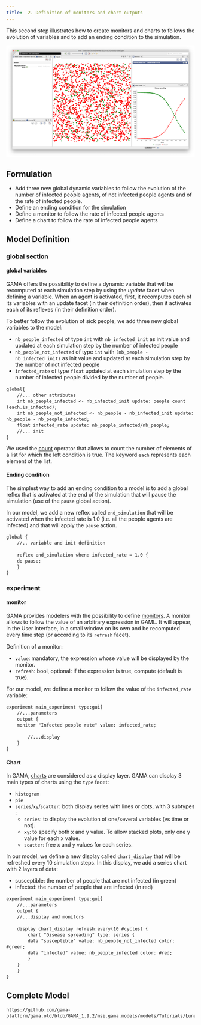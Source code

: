 ```yaml
---
title:  2. Definition of monitors and chart outputs
---
```


This second step illustrates how to create monitors and charts to follows the evolution of variables and to add an ending condition to the simulation.


![Result of the Luneray Flu model 2.](/resources/images/tutorials/luneray2.png)


## Formulation

* Add three new global dynamic variables to follow the evolution of the number of infected people agents, of not infected people agents and of the rate of infected people.
* Define an ending condition for the simulation
* Define a monitor to follow the rate of infected people agents
* Define a chart to follow the rate of infected people agents



## Model Definition


### global section

#### global variables

GAMA offers the possibility to define a dynamic variable that will be recomputed at each simulation step by using the _update_ facet when defining a variable. When an agent is activated, first, it recomputes each of its variables with an update facet (in their definition order), then it activates each of its reflexes (in their definition order).

To better follow the evolution of sick people, we add three new global variables to the model:

* `nb_people_infected` of type `int` with `nb_infected_init` as init value and updated at each simulation step by the number of infected people
* `nb_people_not_infected` of type `int` with `(nb_people - nb_infected_init)` as init value and updated at each simulation step by the number of not infected people
* `infected_rate` of type `float` updated at each simulation step by the number of infected people divided by the number of people.

```
global{
    //... other attributes
    int nb_people_infected <- nb_infected_init update: people count (each.is_infected);
    int nb_people_not_infected <- nb_people - nb_infected_init update: nb_people - nb_people_infected;
    float infected_rate update: nb_people_infected/nb_people;
    //... init
}
```

We used the [count](OperatorsBC#count) operator that allows to count the number of elements of a list for which the left condition is true. The keyword `each` represents each element of the list.

#### Ending condition

The simplest way to add an ending condition to a model is to add a global reflex that is activated at the end of the simulation that will pause the simulation (use of the `pause` global action).

In our model, we add a new reflex called `end_simulation` that will be activated when the infected rate is 1.0 (i.e. all the people agents are infected) and that will apply the `pause` action. 
```
global {
    //.. variable and init definition
	
    reflex end_simulation when: infected_rate = 1.0 {
	do pause;
    }
} 
```

### experiment

#### monitor
GAMA provides modelers with the possibility to define [monitors](DefiningMonitorsAndInspectors#monitors). A monitor allows to follow the value of an arbitrary expression in GAML. It will appear, in the User Interface, in a small window on its own and be recomputed every time step (or according to its `refresh` facet). 

Definition of a monitor:

* `value`: mandatory, the expression whose value will be displayed by the monitor.
* `refresh`: bool, optional: if the expression is true, compute (default is true).

For our model, we define a monitor to follow the value of the `infected_rate` variable:
```
experiment main_experiment type:gui{
    //...parameters
    output {
	monitor "Infected people rate" value: infected_rate;
		
        //...display
    }
}
```


#### Chart

In GAMA, [charts](DefiningCharts) are considered as a display layer. 
GAMA can display 3 main types of charts using the `type` facet:

* `histogram`
* `pie`
* `series`/`xy`/`scatter`: both display series with lines or dots, with 3 subtypes :
  * `series`: to display the evolution of one/several variables (vs time or not).
  * `xy`: to specify both x and y value. To allow stacked plots, only one y value for each x value.
  * `scatter`: free x and y values for each series.

In our model, we define a new display called `chart_display` that will be refreshed every 10 simulation steps. In this display, we add a series chart with 2 layers of data:

* susceptible: the number of people that are not infected (in green)
* infected: the number of people that are infected (in red)

```
experiment main_experiment type:gui{
    //...parameters
    output {
	//...display and monitors
		
	display chart_display refresh:every(10 #cycles) {
	    chart "Disease spreading" type: series {
		data "susceptible" value: nb_people_not_infected color: #green;
		data "infected" value: nb_people_infected color: #red;
	    }
	}
    }
}
```

## Complete Model

```gaml reference
https://github.com/gama-platform/gama.old/blob/GAMA_1.9.2/msi.gama.models/models/Tutorials/Luneray%20flu/models/model2.gaml
```
